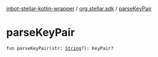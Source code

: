 [inbot-stellar-kotlin-wrapper](../index.md) / [org.stellar.sdk](index.md) / [parseKeyPair](./parse-key-pair.md)

# parseKeyPair

`fun parseKeyPair(str: `[`String`](https://kotlinlang.org/api/latest/jvm/stdlib/kotlin/-string/index.html)`?): KeyPair?`